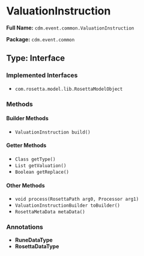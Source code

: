 # ValuationInstruction

**Full Name:** `cdm.event.common.ValuationInstruction`

**Package:** `cdm.event.common`

## Type: Interface

### Implemented Interfaces

- `com.rosetta.model.lib.RosettaModelObject`

### Methods

#### Builder Methods

- `ValuationInstruction build()`

#### Getter Methods

- `Class getType()`
- `List getValuation()`
- `Boolean getReplace()`

#### Other Methods

- `void process(RosettaPath arg0, Processor arg1)`
- `ValuationInstructionBuilder toBuilder()`
- `RosettaMetaData metaData()`

### Annotations

- **RuneDataType**
- **RosettaDataType**

